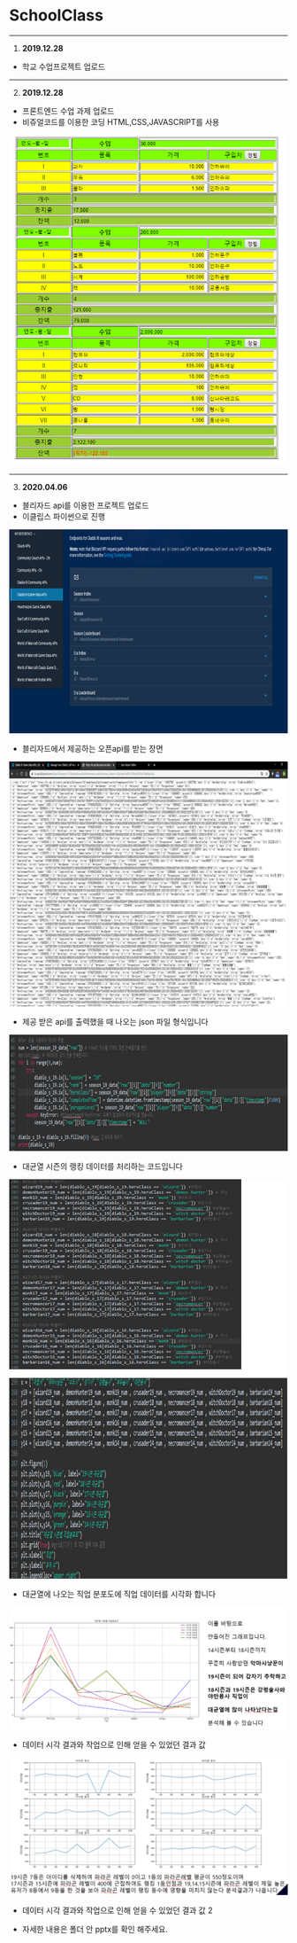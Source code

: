 # SchoolClass

<hr/>

1. **2019.12.28**
* 학교 수업프로젝트 업로드

<hr/>

2. **2019.12.28**
* 프론트엔드 수업 과제 업로드
* 비쥬얼코드를 이용한 코딩 HTML,CSS,JAVASCRIPT를 사용

![프론트엔드](./111214.png)

<hr/>

3. **2020.04.06**
* 블리자드 api를 이용한 프로젝트 업로드
* 이클립스 파이썬으로 진행

![프론트엔드](./디아블로1.png)
+ 블리자드에서 제공하는 오픈api를 받는 장면

![프론트엔드](./디아블로2.png)
+ 제공 받은 api를 출력했을 때 나오는 json 파일 형식입니다

![프론트엔드](./디아블로3.png)
+ 대균열 시즌의 랭킹 데이터를 처리하는 코드입니다

![프론트엔드](./디아블로4.png)
+ 대균열에 나오는 직업 분포도에 직업 데이터를 시각화 합니다

![프론트엔드](./디아블로5.PNG)
+ 데이터 시각 결과와 작업으로 인해 얻을 수 있었던 결과 값

![프론트엔드](./디아블로6.PNG)
+ 데이터 시각 결과와 작업으로 인해 얻을 수 있었던 결과 값 2


+ 자세한 내용은 폴더 안 pptx를 확인 해주세요.
